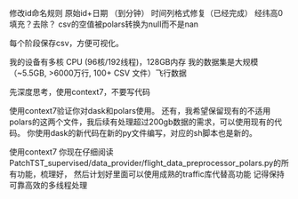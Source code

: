 修改id命名规则   原始id+日期 （到分钟）
时间列格式修复（已经完成）
经纬高0填充？去除？
csv的空值被polars转换为null而不是nan


每个阶段保存csv，方便可视化。

我的设备有多核 CPU (96核/192线程)，128GB内存
我的数据集是大规模（~5.5GB, >6000万行, 100+ CSV 文件）飞行数据

先深度思考，使用context7，不要写代码

使用context7验证你对dask和polars使用。
还有，我希望保留现有的不适用polars的这两个文件，我后续有处理超过200gb数据的需求，可以使用现有的代码。
你使用dask的新代码在新的py文件编写，对应的sh脚本也是新的。

使用context7
你现在仔细阅读PatchTST_supervised/data_provider/flight_data_preprocessor_polars.py的所有功能，梳理好，
然后计划好里面可以使用成熟的traffic库代替高功能
记得保持可靠高效的多线程处理

